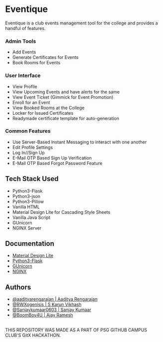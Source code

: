 # Eventique

Eventique is a club events management tool for the college and provides a handful of features.

### Admin Tools
- Add Events
- Generate Certificates for Events
- Book Rooms for Events

### User Interface
- View Profile
- View Upcoming Events and have alerts for the same
- View Event Ticket (Gimmick for Event Promotion)
- Enroll for an Event
- View Booked Rooms at the College
- Locker for Issued Certificates
- Readymade certificate template for auto-generation

### Common Features
- Use Server-Based Instant Messaging to interact with one another
- Edit Profile Settings
- Log In//Sign Up
- E-Mail OTP Based Sign Up Verification
- E-Mail OTP Based Forgot Password Feature

## Tech Stack Used
- Python3-Flask
- Python3-json
- Python3-Pillow
- Vanilla HTML
- Material Design Lite for Cascading Style Sheets
- Vanilla Java Script
- GUnicorn
- NGINX Server

## Documentation
- <a href="https://getmdl.io/started/index.html">Material Design Lite</a>
- <a href="https://flask.palletsprojects.com/en/2.2.x/">Python3-Flask</a>
- <a href="https://gunicorn.org/#docs">GUnicorn</a>
- <a href="https://nginx.org/en/docs/">NGINX</a>

## Authors
- <a href="https://github.com/aadityarengarajan">@aadityarengarajan | Aaditya Rengarajan</a>
- <a href="https://github.com/RWXogenisis">@RWXogenisis | S Karun Vikhash</a>
- <a href="https://github.com/Sanjaykumaar0603">@Sanjaykumaar0603 | Sanjay Kumaar</a>
- <a href="https://github.com/BoomBoy4U">@BoomBoy4U | Ajay Ramesh</a>
<br/>
THIS REPOSITORY WAS MADE AS A PART OF PSG GITHUB CAMPUS CLUB'S GitX HACKATHON.
